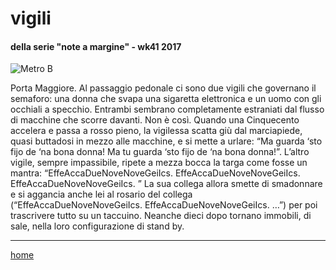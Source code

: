 # vigili  

#### della serie "note a margine" - wk41 2017  

![](https://drive.google.com/uc?id=1a6aX2k40dD6S2Dl4AKaa6JCZ-i0yrrrj "Metro B") 
<!--- /interarete133.png  --->  

Porta Maggiore. Al passaggio pedonale ci sono due vigili che governano il semaforo: una donna che svapa una sigaretta elettronica e un uomo con gli occhiali a specchio. Entrambi sembrano completamente estraniati dal flusso di macchine che scorre davanti. Non è così. Quando una Cinquecento accelera e passa a rosso pieno, la vigilessa scatta giù dal marciapiede, quasi buttadosi in mezzo alle macchine, e si mette a urlare: “Ma guarda ‘sto fijo de ‘na bona donna! Ma tu guarda ‘sto fijo de ‘na bona donna!”. L’altro vigile, sempre impassibile, ripete a mezza bocca la targa come fosse un mantra: “EffeAccaDueNoveNoveGeiIcs. EffeAccaDueNoveNoveGeiIcs. EffeAccaDueNoveNoveGeiIcs. ” La sua collega allora smette di smadonnare e si aggancia anche lei al rosario del collega (“EffeAccaDueNoveNoveGeiIcs. EffeAccaDueNoveNoveGeiIcs. …”) per poi  trascrivere tutto su un taccuino. Neanche dieci dopo tornano immobili, di sale, nella loro configurazione di stand by.  

---
[home](/interarete.md) 

